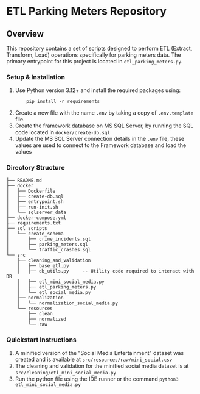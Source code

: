 # ETL Parking Meters Repository

## Overview

This repository contains a set of scripts designed to perform ETL (Extract, Transform, Load) operations specifically for parking meters data. The primary entrypoint for this project is located in `etl_parking_meters.py`.

### Setup & Installation
1. Use Python version 3.12+ and install the required packages using:
    ```shell
        pip install -r requirements
    ```
2. Create a new file with the name `.env` by taking a copy of `.env.template` file.
3. Create the framework database on MS SQL Server, by running the SQL code located in `docker/create-db.sql`
4. Update the MS SQL Server connection details in the `.env` file, these values are used to connect to the Framework database and load the values

### Directory Structure
```
├── README.md
├── docker
│   ├── Dockerfile
│   ├── create-db.sql
│   ├── entrypoint.sh
│   ├── run-init.sh
│   └── sqlserver_data
├── docker-compose.yml
├── requirements.txt
├── sql_scripts
│   └── create_schema
│       ├── crime_incidents.sql
│       ├── parking_meters.sql
│       └── traffic_crashes.sql
└── src
    ├── cleaning_and_validation
    │   ├── base_etl.py
    │   ├── db_utils.py     -- Utility code required to interact with DB
    │   ├── etl_mini_social_media.py
    │   ├── etl_parking_meters.py
    │   └── etl_social_media.py
    ├── normalization
    │   └── normalization_social_media.py
    └── resources
        ├── clean
        ├── normalized
        └── raw

```

### Quickstart Instructions
1. A minified version of the "Social Media Entertainment" dataset was created and is available at `src/resources/raw/mini_social.csv`
2. The cleaning and validation for the minified social media dataset is at `src/cleaning/etl_mini_social_media.py`
3. Run the python file using the IDE runner or the command `python3 etl_mini_social_media.py`

